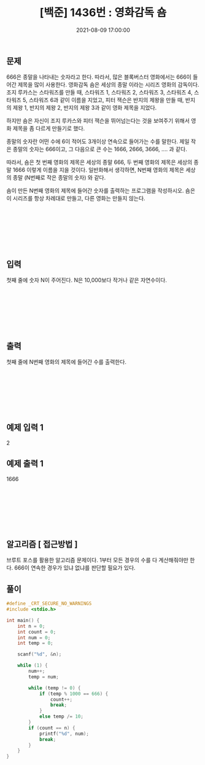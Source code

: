 ﻿---
title: "[백준] 1436번 : 영화감독 숌 "
date: 2021-08-09 17:00:00
categories:
- Algorithm
tags:
- 백준
- 알고리즘
- 단계별 풀어보기
- 브루트 포스
---

## 문제

666은 종말을 나타내는 숫자라고 한다. 따라서, 많은 블록버스터 영화에서는 666이 들어간 제목을 많이 사용한다. 영화감독 숌은 세상의 종말 이라는 시리즈 영화의 감독이다. 조지 루카스는 스타워즈를 만들 때, 스타워즈 1, 스타워즈 2, 스타워즈 3, 스타워즈 4, 스타워즈 5, 스타워즈 6과 같이 이름을 지었고, 피터 잭슨은 반지의 제왕을 만들 때, 반지의 제왕 1, 반지의 제왕 2, 반지의 제왕 3과 같이 영화 제목을 지었다.

하지만 숌은 자신이 조지 루카스와 피터 잭슨을 뛰어넘는다는 것을 보여주기 위해서 영화 제목을 좀 다르게 만들기로 했다.

종말의 숫자란 어떤 수에 6이 적어도 3개이상 연속으로 들어가는 수를 말한다. 제일 작은 종말의 숫자는 666이고, 그 다음으로 큰 수는 1666, 2666, 3666, .... 과 같다.

따라서, 숌은 첫 번째 영화의 제목은 세상의 종말 666, 두 번째 영화의 제목은 세상의 종말 1666 이렇게 이름을 지을 것이다. 일반화해서 생각하면, N번째 영화의 제목은 세상의 종말 (N번째로 작은 종말의 숫자) 와 같다.

숌이 만든 N번째 영화의 제목에 들어간 숫자를 출력하는 프로그램을 작성하시오. 숌은 이 시리즈를 항상 차례대로 만들고, 다른 영화는 만들지 않는다.

<br><br><br><br><br><br>

  

## 입력


첫째 줄에 숫자 N이 주어진다. N은 10,000보다 작거나 같은 자연수이다.

<br><br><br><br><br><br>

  

## 출력

첫째 줄에 N번째 영화의 제목에 들어간 수를 출력한다.

<br><br><br><br><br><br>

  

## 예제 입력 1

2
## 예제 출력 1

1666

<br><br><br><br><br><br>

## 알고리즘 [ 접근방법 ]

브루트 포스를 활용한 알고리즘 문제이다. 1부터 모든 경우의 수를 다 계산해줘야만 한다. 666이 연속한 경우가 있냐 없냐를 판단할 필요가 있다.

## 풀이
```c
#define _CRT_SECURE_NO_WARNINGS
#include <stdio.h>

int main() {
	int n = 0;
	int count = 0;
	int num = 0;
	int temp = 0;

	scanf("%d", &n);

	while (1) {
		num++;
		temp = num;

		while (temp != 0) {
			if (temp % 1000 == 666) {
				count++;
				break;
			}
			else temp /= 10;
		}
		if (count == n) {
			printf("%d", num);
			break;
		}
	}
}
```
